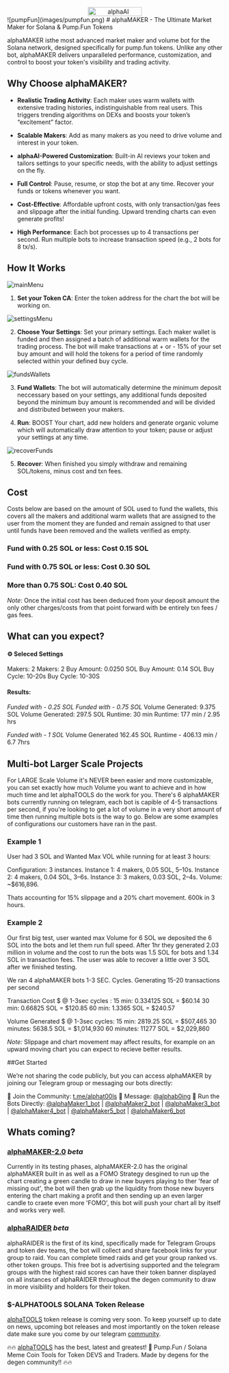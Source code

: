 <div align="center" style="display: flex; justify-content: center; align-items: center; gap: 10px;">
  <img src="images/alphaAI-Chart.png" alt="alphaAI" style="width: 50%;">
</div>
![pumpFun](images/pumpfun.png) # alphaMAKER - The Ultimate Market Maker for Solana & Pump.Fun Tokens

alphaMAKER isthe most advanced market maker and volume bot for the Solana network, designed specifically for pump.fun tokens. Unlike any other bot, alphaMAKER delivers unparalleled performance, customization, and control to boost your token's visibility and trading activity.

## Why Choose alphaMAKER?

- **Realistic Trading Activity**: Each maker uses warm wallets with extensive trading histories, indistinguishable from real users. This triggers trending algorithms on DEXs and boosts your token’s “excitement” factor.

- **Scalable Makers**: Add as many makers as you need to drive volume and interest in your token.

- **alphaAI-Powered Customization**: Built-in AI reviews your token and tailors settings to your specific needs, with the ability to adjust settings on the fly.

- **Full Control**: Pause, resume, or stop the bot at any time. Recover your funds or tokens whenever you want.

- **Cost-Effective**: Affordable upfront costs, with only transaction/gas fees and slippage after the initial funding. Upward trending charts can even generate profits!

- **High Performance**: Each bot processes up to 4 transactions per second. Run multiple bots to increase transaction speed (e.g., 2 bots for 8 tx/s).



## How It Works

![mainMenu](images/alphaMakerMainMenu.png)

1. **Set your Token CA**: Enter the token address for the chart the bot will be working on.

![settingsMenu](images/alphaMakerSettingsMenu.png)

2. **Choose Your Settings**: Set your primary settings.  Each maker wallet is funded and then assigned a batch of additional warm wallets for the trading process.  The bot will make transactions at + or - 15% of your set buy amount and will hold the tokens for a period of time randomly selected within your defined buy cycle.

![fundsWallets](images/alphaMaker-FundWallets.png)

3. **Fund Wallets**: The bot will automatically determine the minimum deposit neccessary based on your settings, any additional funds deposited beyond the minimum buy amount is recommended and will be divided and distributed between your makers.

4. **Run**: BOOST Your chart, add new holders and generate organic volume which will automatically draw attention to your token; pause or adjust your settings at any time.

![recoverFunds](image/alphaMaker-RecoverFunds.png)

5.  **Recover**:  When finished you simply withdraw and remaining SOL/tokens, minus cost and txn fees.



## Cost

Costs below are based on the amount of SOL used to fund the wallets, this covers all the makers and additional warm wallets that are assigned to the user from the moment they are funded and remain assigned to that user until funds have been removed and the wallets verified as empty.

### Fund with 0.25 SOL or less: Cost 0.15 SOL

### Fund with 0.75 SOL or less: Cost 0.30 SOL

### More than 0.75 SOL: Cost 0.40 SOL

*Note*: Once the initial cost has been deduced from your deposit amount the only other charges/costs from that point forward with be entirely txn fees / gas fees.


## What can you expect?

#### ⚙️ Seleced Settings                    

Makers: 2                              Makers: 2
Buy Amount: 0.0250 SOL                 Buy Amount: 0.14 SOL
Buy Cycle: 10-20s                      Buy Cycle: 10-30S

#### Results:

*Funded with - 0.25 SOL*              *Funded with - 0.75 SOL*
Volume Generated: 9.375 SOL            Volume Generated: 297.5 SOL
Runtime: 30 min                        Runtime: 177 min / 2.95 hrs

*Funded with - 1 SOL*
Volume Generated 162.45 SOL
Runtime - 406.13 min / 6.7 7hrs


## Multi-bot Larger Scale Projects

For LARGE Scale Volume it's NEVER been easier and more customizable, you can set exactly how much Volume you want to achieve and in how much time and let alphaTOOLS do the work for you.  There's 6 alphaMAKER bots currently running on telegram, each bot is capible of 4-5 transactions per second, if you're looking to get a lot of volume in a very short amount of time then running multiple bots is the way to go.  Below are some examples of configurations our customers have ran in the past.

### Example 1

User had 3 SOL and Wanted Max VOL while running for at least 3 hours:

Configuration: 3 instances.
Instance 1: 4 makers, 0.05 SOL, 5–10s.
Instance 2: 4 makers, 0.04 SOL, 3–6s.
Instance 3: 3 makers, 0.03 SOL, 2–4s.
Volume: ~$616,896.

Thats accounting for 15% slippage and a 20% chart movement. 600k in 3 hours.

### Example 2

Our first big test, user wanted max Volume for 6 SOL we deposited the 6 SOL into the bots and let them run full speed.  After 1hr they generated 2.03 million in volume and the cost to run the bots was 1.5 SOL for bots and 1.34 SOL in transaction fees. The user was able to recover a little over 3 SOL after we finished testing.

We ran 4 alphaMAKER bots 1-3 SEC. Cycles.
Generating 15-20 transactions per second

Transaction Cost $ @ 1-3sec cycles :
15 min: 0.334125 SOL  = $60.14
30 min: 0.66825 SOL  = $120.85
60 min: 1.3365 SOL  = $240.57

Volume Generated $ @ 1-3sec cycles:
15 min: 2819.25 SOL = $507,465
30 minutes: 5638.5 SOL  = $1,014,930
60 minutes: 11277 SOL = $2,029,860

*Note:* Slippage and chart movement may affect results, for example on an upward moving chart you can expect to recieve better results.

##Get Started

We’re not sharing the code publicly, but you can access alphaMAKER by joining our Telegram group or messaging our bots directly:

📢 Join the Community: [t.me/alphat00ls](https://t.me/alphat00ls)
📨 Message: [@alphab0ing](https://t.me/alphab0ing)
🤖 Run the Bots Directly:
[@alphaMaker1_bot](https://t.me/alphaMaker1_bot) | [@alphaMaker2_bot](https://t.me/alphaMaker2_bot) | [@alphaMaker3_bot](https://t.me/alphaMaker3_bot) | [@alphaMaker4_bot](https://t.me/alphaMaker4_bot) | [@alphaMaker5_bot](https://t.me/alphaMaker5_bot) | [@alphaMaker6_bot](https://t.me/alphaMaker6_bot)

## Whats coming?

### [alphaMAKER-2.0](https://t.me/alphaMAKERv2_bot) *beta*
Currently in its testing phases, alphaMAKER-2.0 has the original alphaMAKER built in as well as a FOMO Strategy desgined to run up the chart creating a green candle to draw in new buyers playing to ther 'fear of missing out', the bot will then grab up the liquidity from those new buyers entering the chart making a profit and then sending up an even larger candle to craete even more 'FOMO', this bot will push your chart all by itself and works very well.

### [alphaRAIDER](https://t.me/fbraiderbot) *beta*
alphaRAIDER is the first of its kind, specifically made for Telegram Groups and token dev teams, the bot will collect and share facebook links for your group to raid.  You can complete timed raids and get your group ranked vs. other token groups.  This free bot is advertising supported and the telegram groups with the highest raid scores can have their token banner displayed on all instances of alphaRAIDER throughout the degen community to draw in more visibility and holders for their token.

### $-ALPHATOOLS SOLANA Token Release
[alphaTOOLS](https://t.me/alphat00ls) token release is coming very soon.  To keep yourself up to date on news, upcoming bot releases and most importantly on the token release date make sure you come by our telegram [community](https://t.me/alphat00ls). 

🔥🔥 [alphaTOOLS](https://t.me/alphat00ls) has the best, latest and greatest! 🚀  Pump.Fun / Solana Meme Coin Tools for Token DEVS and Traders.  Made by degens for the degen community!! 🔥🔥








